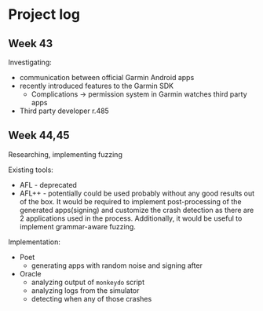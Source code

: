 # Project log

## Week 43

Investigating:
- communication between official Garmin Android apps
- recently introduced features to the Garmin SDK
  -  Complications -> permission system in Garmin watches third party apps
- Third party developer r.485

## Week 44,45

Researching, implementing fuzzing

Existing tools:
- AFL - deprecated
- AFL++ - potentially could be used probably without any good results out of the box. It would be required to implement post-processing of the generated apps(signing) and customize the crash detection as there are 2 applications used in the process. Additionally, it would be useful to implement grammar-aware fuzzing.

Implementation:
- Poet
  - generating apps with random noise and signing after
- Oracle
  - analyzing output of `monkeydo` script
  - analyzing logs from the simulator
  - detecting when any of those crashes